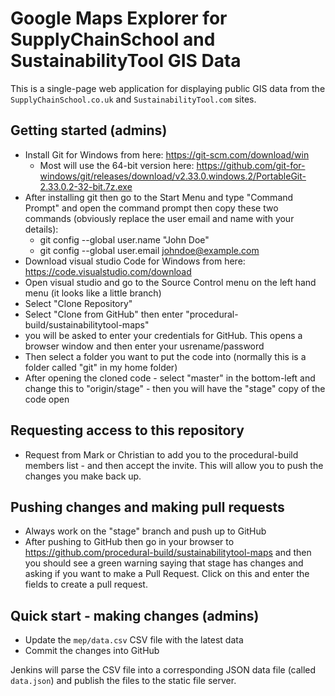 # Google Maps Explorer for SupplyChainSchool and SustainabilityTool GIS Data

This is a single-page web application for displaying public GIS data from the `SupplyChainSchool.co.uk` and `SustainabilityTool.com` sites.

## Getting started (admins)

 * Install Git for Windows from here: https://git-scm.com/download/win
   * Most will use the 64-bit version here: https://github.com/git-for-windows/git/releases/download/v2.33.0.windows.2/PortableGit-2.33.0.2-32-bit.7z.exe
 * After installing git then go to the Start Menu and type "Command Prompt" and open the command prompt then copy these two commands (obviously replace the user email and name with your details):
    * git config --global user.name "John Doe"
    * git config --global user.email johndoe@example.com  
 * Download visual studio Code for Windows from here: https://code.visualstudio.com/download
 * Open visual studio and go to the Source Control menu on the left hand menu (it looks like a little branch)
 * Select "Clone Repository" 
 * Select "Clone from GitHub" then enter "procedural-build/sustainabilitytool-maps"
 * you will be asked to enter your credentials for GitHub.  This opens a browser window and then enter your usrename/password
 * Then select a folder you want to put the code into (normally this is a folder called "git" in my home folder)
 * After opening the cloned code - select "master" in the bottom-left and change this to "origin/stage" - then you will have the "stage" copy of the code open

## Requesting access to this repository
 * Request from Mark or Christian to add you to the procedural-build members list - and then accept the invite.  This will allow you to push the changes you make back up.

## Pushing changes and making pull requests
 * Always work on the "stage" branch and push up to GitHub
 * After pushing to GitHub then go in your browser to https://github.com/procedural-build/sustainabilitytool-maps and then you should see a green warning saying that stage has changes and asking if you want to make a Pull Request.  Click on this and enter the fields to create a pull request.

## Quick start - making changes (admins)

 * Update the `mep/data.csv` CSV file with the latest data
 * Commit the changes into GitHub

Jenkins will parse the CSV file into a corresponding JSON data file (called `data.json`) and publish the files to the static file server.


